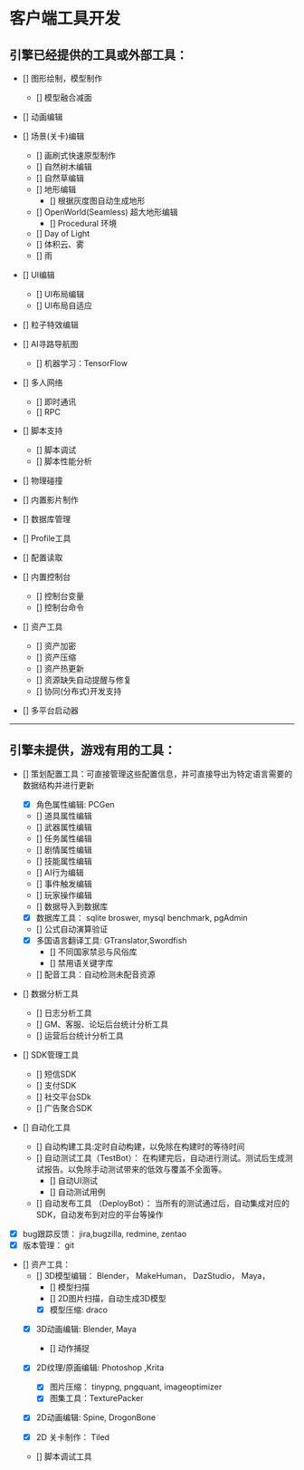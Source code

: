 # 客户端工具开发

## 引擎已经提供的工具或外部工具：


* [] 图形绘制，模型制作
  * [] 模型融合减面

* [] 动画编辑

* [] 场景(关卡)编辑
  * [] 画刷式快速原型制作
  * [] 自然树木编辑
  * [] 自然草编辑
  * [] 地形编辑
    * [] 根据灰度图自动生成地形
  * [] OpenWorld(Seamless) 超大地形编辑
    * [] Procedural 环境
  * [] Day of Light
  * [] 体积云、雾
  * [] 雨

* [] UI编辑
  * [] UI布局编辑
  * [] UI布局自适应

* [] 粒子特效编辑

* [] AI寻路导航图
  * [] 机器学习：TensorFlow

* [] 多人网络
  * [] 即时通讯
  * [] RPC

* [] 脚本支持
  * [] 脚本调试
  * [] 脚本性能分析

* [] 物理碰撞
* [] 内置影片制作
* [] 数据库管理
* [] Profile工具
* [] 配置读取

* [] 内置控制台
  * [] 控制台变量
  * [] 控制台命令

* [] 资产工具
  * [] 资产加密
  * [] 资产压缩
  * [] 资产热更新
  * [] 资源缺失自动提醒与修复
  * [] 协同(分布式)开发支持

* [] 多平台启动器

---------------------------------

## 引擎未提供，游戏有用的工具：

* [] 策划配置工具：可直接管理这些配置信息，并可直接导出为特定语言需要的数据结构并进行更新
  * [x] 角色属性编辑: PCGen
  * [] 道具属性编辑
  * [] 武器属性编辑
  * [] 任务属性编辑
  * [] 剧情属性编辑
  * [] 技能属性编辑
  * [] AI行为编辑
  * [] 事件触发编辑
  * [] 玩家操作编辑
  * [] 数据导入到数据库
  * [x] 数据库工具： sqlite broswer, mysql benchmark, pgAdmin
  * [] 公式自动演算验证
  * [x] 多国语言翻译工具: GTranslator,Swordfish
    * [] 不同国家禁忌与风俗库
    * [] 禁用语关键字库
  * [] 配音工具：自动检测未配音资源



* [] 数据分析工具
  * [] 日志分析工具
  * [] GM、客服、论坛后台统计分析工具
  * [] 运营后台统计分析工具

* [] SDK管理工具
  * [] 短信SDK
  * [] 支付SDK
  * [] 社交平台SDk
  * [] 广告聚合SDK

* [] 自动化工具
  * [] 自动构建工具:定时自动构建，以免除在构建时的等待时间
  * [] 自动测试工具（TestBot）： 在构建完后，自动进行测试。测试后生成测试报告。以免除手动测试带来的低效与覆盖不全面等。 
    * [] 自动UI测试
    * [] 自动测试用例
  * [] 自动发布工具 （DeployBot）： 当所有的测试通过后，自动集成对应的SDK，自动发布到对应的平台等操作 
  
* [x] bug跟踪反馈： jira,bugzilla, redmine, zentao
* [x] 版本管理： git

* [] 资产工具：
  * [] 3D模型编辑： Blender， MakeHuman， DazStudio， Maya，
    * [] 模型扫描
    * [] 2D图片扫描，自动生成3D模型
    * [x] 模型压缩: draco

  * [x] 3D动画编辑: Blender, Maya
    * [] 动作捕捉

  * [x] 2D纹理/原画编辑: Photoshop ,Krita
    * [x] 图片压缩： tinypng, pngquant, imageoptimizer
    * [x] 图集工具：TexturePacker
  * [x] 2D动画编辑: Spine, DrogonBone
  * [x] 2D 关卡制作： Tiled

  * [] 脚本调试工具
